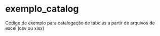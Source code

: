# exemplo_catalog
Código de exemplo para catalogação de tabelas a partir de arquivos de excel (csv ou xlsx)
